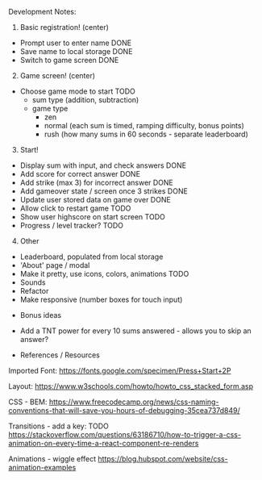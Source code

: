 Development Notes:

1. Basic registration! (center)

- Prompt user to enter name DONE
- Save name to local storage DONE
- Switch to game screen DONE

2. Game screen! (center)

- Choose game mode to start TODO
  - sum type (addition, subtraction)
  - game type
    - zen
    - normal (each sum is timed, ramping difficulty, bonus points)
    - rush (how many sums in 60 seconds - separate leaderboard)

3. Start!

- Display sum with input, and check answers DONE
- Add score for correct answer DONE
- Add strike (max 3) for incorrect answer DONE
- Add gameover state / screen once 3 strikes DONE
- Update user stored data on game over DONE
- Allow click to restart game TODO
- Show user highscore on start screen TODO
- Progress / level tracker? TODO

4. Other

- Leaderboard, populated from local storage
- 'About' page / modal
- Make it pretty, use icons, colors, animations TODO
- Sounds
- Refactor
- Make responsive (number boxes for touch input)

* Bonus ideas

- Add a TNT power for every 10 sums answered - allows you to skip an answer?

* References / Resources

Imported Font:
https://fonts.google.com/specimen/Press+Start+2P

Layout:
https://www.w3schools.com/howto/howto_css_stacked_form.asp

CSS - BEM:
https://www.freecodecamp.org/news/css-naming-conventions-that-will-save-you-hours-of-debugging-35cea737d849/

Transitions - add a key: TODO
https://stackoverflow.com/questions/63186710/how-to-trigger-a-css-animation-on-every-time-a-react-component-re-renders

Animations - wiggle effect
https://blog.hubspot.com/website/css-animation-examples
